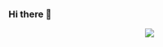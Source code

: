 ### Hi there 👋
<!--
**marcuscostagraciano/marcuscostagraciano** is a ✨ _special_ ✨ repository because its `README.md` (this file) appears on your GitHub profile.

Here are some ideas to get you started:

- 🔭 I’m currently working on ...
- 🌱 I’m currently learning ...
- 👯 I’m looking to collaborate on ...
- 🤔 I’m looking for help with ...
- 💬 Ask me about ...
- 📫 How to reach me: ...
- 😄 Pronouns: ...
- ⚡ Fun fact: ...
-->

<div id='header' align='center'>
  <div id='badges'>
    <a href='https://www.linkedin.com/in/marcus-costa-graciano/'>
      <img src="https://img.shields.io/badge/LinkedIn-blue?logo=linkedin&logoColor=white&style=for-the-badge">
    </a>
  </div>

  <img src='https://komarev.com/ghpvc/?username=marcuscostagraciano&style=flat-square&color=blue'  alt=""/>
</div>
